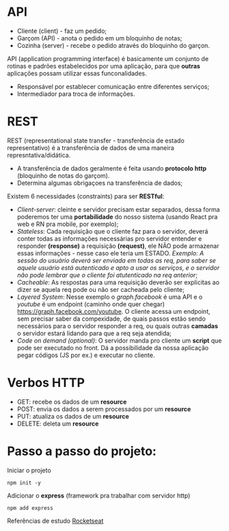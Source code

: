 # API

- Cliente (client) - faz um pedido;
- Garçom (API) - anota o pedido em um bloquinho de notas;
- Cozinha (server) - recebe o pedido através do bloquinho do garçon.

API (application programming interface) é basicamente um conjunto de rotinas e padrões estabelecidos por uma aplicação, para que **outras** aplicações possam utilizar essas funconalidades.

- Responsável por establecer comunicação entre diferentes serviços;
- Intermediador para troca de informações.

# REST

REST (representational state transfer - transferência de estado representativo) é a transferência de dados de uma maneira represntativa/didática.

- A transferência de dados geralmente é feita usando **protocolo http** (bloquinho de notas do garçom).
- Determina algumas obrigaçoes na transferência de dados;

Existem 6 necessidades (constraints) para ser **RESTful**:
- _Client-server_: cleinte e servidor precisam estar separados, dessa forma poderemos ter uma **portabilidade** do nosso sistema (usando React pra web e RN pra mobile, por exemplo);
- _Stateless_: Cada requisição que o cliente faz para o servidor, deverá conter todas as informações necessárias pro servidor entender e responder **(response)** a requisição **(request)**, ele NÃO pode armazenar essas informações - nesse caso ele teria um ESTADO. _Exemplo: A sessão do usuário deverá ser enviada em todas as req, para saber se aquele usuário está autenticado e apto a usar os serviços, e o servidor não pode lembrar que o cliente foi atutenticado na req anterior_;
- _Cacheable_: As respostas para uma requisição deverão ser explicitas ao dizer se aquela req pode ou não ser cacheada pelo cliente;
- _Layered System_: Nesse exemplo o _graph.facebook_ é uma API e o _youtube_ é um endpoint (caminho onde quer chegar) https://graph.facebook.com/youtube. O cliente acessa um endpoint, sem precisar saber da compexidade, de quais passos estão sendo necessários para o servidor responder a req, ou quais outras **camadas** o servidor estará lidando para que a req seja atendida; 
- _Code on demand (optional)_: O servidor manda pro cliente um **script** que pode ser executado no front. Dá a possibilidade da nossa aplicação pegar códigos (JS por ex.) e executar no cliente.

# Verbos HTTP
- GET: recebe os dados de um **resource**
- POST: envia os dados a serem processados por um **resource**
- PUT: atualiza os dados de um **resource**
- DELETE: deleta um **resource**

# Passo a passo do projeto:
Iniciar o projeto
```
npm init -y
```
Adicionar o **express** (framework pra trabalhar com servidor http)
```
npm add express 
```


Referências de estudo [Rocketseat](https://www.youtube.com/watch?v=ghTrp1x_1As)